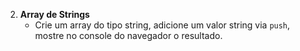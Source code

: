 2. **Array de Strings**
   - Crie um array do tipo string, adicione um valor string via `push`, mostre no console do navegador o resultado.